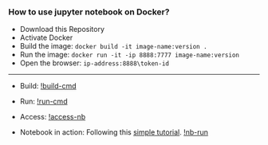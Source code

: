 ### How to use jupyter notebook on Docker?
* Download this Repository
* Activate Docker
* Build the image: `docker build -it image-name:version .`
* Run the image: `docker run -it -ip 8888:7777 image-name:version`
* Open the browser: `ip-address:8888\token-id`

________________________

* Build:
[!build-cmd](files/1-build.png)

* Run:
[!run-cmd](files/2-run.png)

* Access:
[!access-nb](files/3-browser.png)

* Notebook in action:
Following this [simple tutorial](https://nbviewer.jupyter.org/github/jrjohansson/scientific-python-lectures/blob/master/Lecture-4-Matplotlib.ipynb).
[!nb-run](files/4-nb.png)
